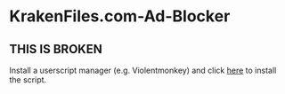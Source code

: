 # KrakenFiles.com-Ad-Blocker
## THIS IS BROKEN
Install a userscript manager (e.g. Violentmonkey) and click [here](https://github.com/danthekidd/KrakenFiles.com-Ad-Blocker/raw/refs/heads/main/KrakenFiles.com%20Ad%20Blocker.user.js) to install the script.
